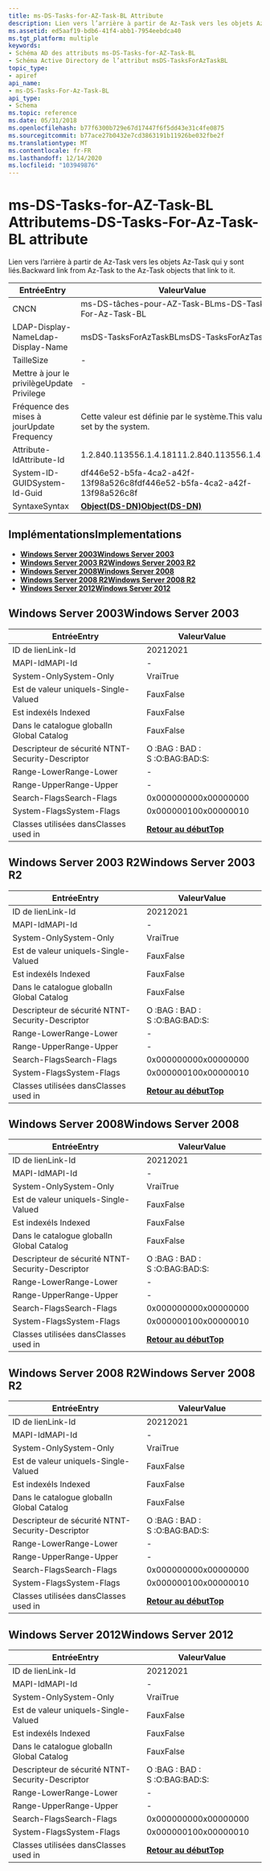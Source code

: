 ```yaml
---
title: ms-DS-Tasks-for-AZ-Task-BL Attribute
description: Lien vers l’arrière à partir de Az-Task vers les objets Az-Task qui y sont liés.
ms.assetid: ed5aaf19-bdb6-41f4-abb1-7954eebdca40
ms.tgt_platform: multiple
keywords:
- Schéma AD des attributs ms-DS-Tasks-for-AZ-Task-BL
- Schéma Active Directory de l’attribut msDS-TasksForAzTaskBL
topic_type:
- apiref
api_name:
- ms-DS-Tasks-For-Az-Task-BL
api_type:
- Schema
ms.topic: reference
ms.date: 05/31/2018
ms.openlocfilehash: b77f6300b729e67d17447f6f5dd43e31c4fe0875
ms.sourcegitcommit: b77ace27b0432e7cd3863191b11926be032fbe2f
ms.translationtype: MT
ms.contentlocale: fr-FR
ms.lasthandoff: 12/14/2020
ms.locfileid: "103949876"
---
```

# <a name="ms-ds-tasks-for-az-task-bl-attribute"></a><span data-ttu-id="19474-105">ms-DS-Tasks-for-AZ-Task-BL Attribute</span><span class="sxs-lookup"><span data-stu-id="19474-105">ms-DS-Tasks-For-Az-Task-BL attribute</span></span>

<span data-ttu-id="19474-106">Lien vers l’arrière à partir de Az-Task vers les objets Az-Task qui y sont liés.</span><span class="sxs-lookup"><span data-stu-id="19474-106">Backward link from Az-Task to the Az-Task objects that link to it.</span></span>



| <span data-ttu-id="19474-107">Entrée</span><span class="sxs-lookup"><span data-stu-id="19474-107">Entry</span></span> | <span data-ttu-id="19474-108">Valeur</span><span class="sxs-lookup"><span data-stu-id="19474-108">Value</span></span> |
|-------------------|-----------------------------------------|
| <span data-ttu-id="19474-109">CN</span><span class="sxs-lookup"><span data-stu-id="19474-109">CN</span></span>                | <span data-ttu-id="19474-110">ms-DS-tâches-pour-AZ-Task-BL</span><span class="sxs-lookup"><span data-stu-id="19474-110">ms-DS-Tasks-For-Az-Task-BL</span></span>              |
| <span data-ttu-id="19474-111">LDAP-Display-Name</span><span class="sxs-lookup"><span data-stu-id="19474-111">Ldap-Display-Name</span></span> | <span data-ttu-id="19474-112">msDS-TasksForAzTaskBL</span><span class="sxs-lookup"><span data-stu-id="19474-112">msDS-TasksForAzTaskBL</span></span>                   |
| <span data-ttu-id="19474-113">Taille</span><span class="sxs-lookup"><span data-stu-id="19474-113">Size</span></span>              | \-                                      |
| <span data-ttu-id="19474-114">Mettre à jour le privilège</span><span class="sxs-lookup"><span data-stu-id="19474-114">Update Privilege</span></span>  | \-                                      |
| <span data-ttu-id="19474-115">Fréquence des mises à jour</span><span class="sxs-lookup"><span data-stu-id="19474-115">Update Frequency</span></span>  | <span data-ttu-id="19474-116">Cette valeur est définie par le système.</span><span class="sxs-lookup"><span data-stu-id="19474-116">This value is set by the system.</span></span>        |
| <span data-ttu-id="19474-117">Attribute-Id</span><span class="sxs-lookup"><span data-stu-id="19474-117">Attribute-Id</span></span>      | <span data-ttu-id="19474-118">1.2.840.113556.1.4.1811</span><span class="sxs-lookup"><span data-stu-id="19474-118">1.2.840.113556.1.4.1811</span></span>                 |
| <span data-ttu-id="19474-119">System-ID-GUID</span><span class="sxs-lookup"><span data-stu-id="19474-119">System-Id-Guid</span></span>    | <span data-ttu-id="19474-120">df446e52-b5fa-4ca2-a42f-13f98a526c8f</span><span class="sxs-lookup"><span data-stu-id="19474-120">df446e52-b5fa-4ca2-a42f-13f98a526c8f</span></span>    |
| <span data-ttu-id="19474-121">Syntaxe</span><span class="sxs-lookup"><span data-stu-id="19474-121">Syntax</span></span>            | [<span data-ttu-id="19474-122">**Object(DS-DN)**</span><span class="sxs-lookup"><span data-stu-id="19474-122">**Object(DS-DN)**</span></span>](s-object-ds-dn.md) |



## <a name="implementations"></a><span data-ttu-id="19474-123">Implémentations</span><span class="sxs-lookup"><span data-stu-id="19474-123">Implementations</span></span>

-   [<span data-ttu-id="19474-124">**Windows Server 2003**</span><span class="sxs-lookup"><span data-stu-id="19474-124">**Windows Server 2003**</span></span>](#windows-server-2003)
-   [<span data-ttu-id="19474-125">**Windows Server 2003 R2**</span><span class="sxs-lookup"><span data-stu-id="19474-125">**Windows Server 2003 R2**</span></span>](#windows-server-2003-r2)
-   [<span data-ttu-id="19474-126">**Windows Server 2008**</span><span class="sxs-lookup"><span data-stu-id="19474-126">**Windows Server 2008**</span></span>](#windows-server-2008)
-   [<span data-ttu-id="19474-127">**Windows Server 2008 R2**</span><span class="sxs-lookup"><span data-stu-id="19474-127">**Windows Server 2008 R2**</span></span>](#windows-server-2008-r2)
-   [<span data-ttu-id="19474-128">**Windows Server 2012**</span><span class="sxs-lookup"><span data-stu-id="19474-128">**Windows Server 2012**</span></span>](#windows-server-2012)

## <a name="windows-server-2003"></a><span data-ttu-id="19474-129">Windows Server 2003</span><span class="sxs-lookup"><span data-stu-id="19474-129">Windows Server 2003</span></span>



| <span data-ttu-id="19474-130">Entrée</span><span class="sxs-lookup"><span data-stu-id="19474-130">Entry</span></span> | <span data-ttu-id="19474-131">Valeur</span><span class="sxs-lookup"><span data-stu-id="19474-131">Value</span></span> |
|------------------------|---------------------------------|
| <span data-ttu-id="19474-132">ID de lien</span><span class="sxs-lookup"><span data-stu-id="19474-132">Link-Id</span></span>                | <span data-ttu-id="19474-133">2021</span><span class="sxs-lookup"><span data-stu-id="19474-133">2021</span></span>                            |
| <span data-ttu-id="19474-134">MAPI-Id</span><span class="sxs-lookup"><span data-stu-id="19474-134">MAPI-Id</span></span>                | \-                              |
| <span data-ttu-id="19474-135">System-Only</span><span class="sxs-lookup"><span data-stu-id="19474-135">System-Only</span></span>            | <span data-ttu-id="19474-136">Vrai</span><span class="sxs-lookup"><span data-stu-id="19474-136">True</span></span>                            |
| <span data-ttu-id="19474-137">Est de valeur unique</span><span class="sxs-lookup"><span data-stu-id="19474-137">Is-Single-Valued</span></span>       | <span data-ttu-id="19474-138">Faux</span><span class="sxs-lookup"><span data-stu-id="19474-138">False</span></span>                           |
| <span data-ttu-id="19474-139">Est indexé</span><span class="sxs-lookup"><span data-stu-id="19474-139">Is Indexed</span></span>             | <span data-ttu-id="19474-140">Faux</span><span class="sxs-lookup"><span data-stu-id="19474-140">False</span></span>                           |
| <span data-ttu-id="19474-141">Dans le catalogue global</span><span class="sxs-lookup"><span data-stu-id="19474-141">In Global Catalog</span></span>      | <span data-ttu-id="19474-142">Faux</span><span class="sxs-lookup"><span data-stu-id="19474-142">False</span></span>                           |
| <span data-ttu-id="19474-143">Descripteur de sécurité NT</span><span class="sxs-lookup"><span data-stu-id="19474-143">NT-Security-Descriptor</span></span> | <span data-ttu-id="19474-144">O :BAG : BAD : S :</span><span class="sxs-lookup"><span data-stu-id="19474-144">O:BAG:BAD:S:</span></span>                    |
| <span data-ttu-id="19474-145">Range-Lower</span><span class="sxs-lookup"><span data-stu-id="19474-145">Range-Lower</span></span>            | \-                              |
| <span data-ttu-id="19474-146">Range-Upper</span><span class="sxs-lookup"><span data-stu-id="19474-146">Range-Upper</span></span>            | \-                              |
| <span data-ttu-id="19474-147">Search-Flags</span><span class="sxs-lookup"><span data-stu-id="19474-147">Search-Flags</span></span>           | <span data-ttu-id="19474-148">0x00000000</span><span class="sxs-lookup"><span data-stu-id="19474-148">0x00000000</span></span>                      |
| <span data-ttu-id="19474-149">System-Flags</span><span class="sxs-lookup"><span data-stu-id="19474-149">System-Flags</span></span>           | <span data-ttu-id="19474-150">0x00000010</span><span class="sxs-lookup"><span data-stu-id="19474-150">0x00000010</span></span>                      |
| <span data-ttu-id="19474-151">Classes utilisées dans</span><span class="sxs-lookup"><span data-stu-id="19474-151">Classes used in</span></span>        | [<span data-ttu-id="19474-152">**Retour au début**</span><span class="sxs-lookup"><span data-stu-id="19474-152">**Top**</span></span>](c-top.md)<br/> |



## <a name="windows-server-2003-r2"></a><span data-ttu-id="19474-153">Windows Server 2003 R2</span><span class="sxs-lookup"><span data-stu-id="19474-153">Windows Server 2003 R2</span></span>



| <span data-ttu-id="19474-154">Entrée</span><span class="sxs-lookup"><span data-stu-id="19474-154">Entry</span></span> | <span data-ttu-id="19474-155">Valeur</span><span class="sxs-lookup"><span data-stu-id="19474-155">Value</span></span> |
|------------------------|---------------------------------|
| <span data-ttu-id="19474-156">ID de lien</span><span class="sxs-lookup"><span data-stu-id="19474-156">Link-Id</span></span>                | <span data-ttu-id="19474-157">2021</span><span class="sxs-lookup"><span data-stu-id="19474-157">2021</span></span>                            |
| <span data-ttu-id="19474-158">MAPI-Id</span><span class="sxs-lookup"><span data-stu-id="19474-158">MAPI-Id</span></span>                | \-                              |
| <span data-ttu-id="19474-159">System-Only</span><span class="sxs-lookup"><span data-stu-id="19474-159">System-Only</span></span>            | <span data-ttu-id="19474-160">Vrai</span><span class="sxs-lookup"><span data-stu-id="19474-160">True</span></span>                            |
| <span data-ttu-id="19474-161">Est de valeur unique</span><span class="sxs-lookup"><span data-stu-id="19474-161">Is-Single-Valued</span></span>       | <span data-ttu-id="19474-162">Faux</span><span class="sxs-lookup"><span data-stu-id="19474-162">False</span></span>                           |
| <span data-ttu-id="19474-163">Est indexé</span><span class="sxs-lookup"><span data-stu-id="19474-163">Is Indexed</span></span>             | <span data-ttu-id="19474-164">Faux</span><span class="sxs-lookup"><span data-stu-id="19474-164">False</span></span>                           |
| <span data-ttu-id="19474-165">Dans le catalogue global</span><span class="sxs-lookup"><span data-stu-id="19474-165">In Global Catalog</span></span>      | <span data-ttu-id="19474-166">Faux</span><span class="sxs-lookup"><span data-stu-id="19474-166">False</span></span>                           |
| <span data-ttu-id="19474-167">Descripteur de sécurité NT</span><span class="sxs-lookup"><span data-stu-id="19474-167">NT-Security-Descriptor</span></span> | <span data-ttu-id="19474-168">O :BAG : BAD : S :</span><span class="sxs-lookup"><span data-stu-id="19474-168">O:BAG:BAD:S:</span></span>                    |
| <span data-ttu-id="19474-169">Range-Lower</span><span class="sxs-lookup"><span data-stu-id="19474-169">Range-Lower</span></span>            | \-                              |
| <span data-ttu-id="19474-170">Range-Upper</span><span class="sxs-lookup"><span data-stu-id="19474-170">Range-Upper</span></span>            | \-                              |
| <span data-ttu-id="19474-171">Search-Flags</span><span class="sxs-lookup"><span data-stu-id="19474-171">Search-Flags</span></span>           | <span data-ttu-id="19474-172">0x00000000</span><span class="sxs-lookup"><span data-stu-id="19474-172">0x00000000</span></span>                      |
| <span data-ttu-id="19474-173">System-Flags</span><span class="sxs-lookup"><span data-stu-id="19474-173">System-Flags</span></span>           | <span data-ttu-id="19474-174">0x00000010</span><span class="sxs-lookup"><span data-stu-id="19474-174">0x00000010</span></span>                      |
| <span data-ttu-id="19474-175">Classes utilisées dans</span><span class="sxs-lookup"><span data-stu-id="19474-175">Classes used in</span></span>        | [<span data-ttu-id="19474-176">**Retour au début**</span><span class="sxs-lookup"><span data-stu-id="19474-176">**Top**</span></span>](c-top.md)<br/> |



## <a name="windows-server-2008"></a><span data-ttu-id="19474-177">Windows Server 2008</span><span class="sxs-lookup"><span data-stu-id="19474-177">Windows Server 2008</span></span>



| <span data-ttu-id="19474-178">Entrée</span><span class="sxs-lookup"><span data-stu-id="19474-178">Entry</span></span> | <span data-ttu-id="19474-179">Valeur</span><span class="sxs-lookup"><span data-stu-id="19474-179">Value</span></span> |
|------------------------|---------------------------------|
| <span data-ttu-id="19474-180">ID de lien</span><span class="sxs-lookup"><span data-stu-id="19474-180">Link-Id</span></span>                | <span data-ttu-id="19474-181">2021</span><span class="sxs-lookup"><span data-stu-id="19474-181">2021</span></span>                            |
| <span data-ttu-id="19474-182">MAPI-Id</span><span class="sxs-lookup"><span data-stu-id="19474-182">MAPI-Id</span></span>                | \-                              |
| <span data-ttu-id="19474-183">System-Only</span><span class="sxs-lookup"><span data-stu-id="19474-183">System-Only</span></span>            | <span data-ttu-id="19474-184">Vrai</span><span class="sxs-lookup"><span data-stu-id="19474-184">True</span></span>                            |
| <span data-ttu-id="19474-185">Est de valeur unique</span><span class="sxs-lookup"><span data-stu-id="19474-185">Is-Single-Valued</span></span>       | <span data-ttu-id="19474-186">Faux</span><span class="sxs-lookup"><span data-stu-id="19474-186">False</span></span>                           |
| <span data-ttu-id="19474-187">Est indexé</span><span class="sxs-lookup"><span data-stu-id="19474-187">Is Indexed</span></span>             | <span data-ttu-id="19474-188">Faux</span><span class="sxs-lookup"><span data-stu-id="19474-188">False</span></span>                           |
| <span data-ttu-id="19474-189">Dans le catalogue global</span><span class="sxs-lookup"><span data-stu-id="19474-189">In Global Catalog</span></span>      | <span data-ttu-id="19474-190">Faux</span><span class="sxs-lookup"><span data-stu-id="19474-190">False</span></span>                           |
| <span data-ttu-id="19474-191">Descripteur de sécurité NT</span><span class="sxs-lookup"><span data-stu-id="19474-191">NT-Security-Descriptor</span></span> | <span data-ttu-id="19474-192">O :BAG : BAD : S :</span><span class="sxs-lookup"><span data-stu-id="19474-192">O:BAG:BAD:S:</span></span>                    |
| <span data-ttu-id="19474-193">Range-Lower</span><span class="sxs-lookup"><span data-stu-id="19474-193">Range-Lower</span></span>            | \-                              |
| <span data-ttu-id="19474-194">Range-Upper</span><span class="sxs-lookup"><span data-stu-id="19474-194">Range-Upper</span></span>            | \-                              |
| <span data-ttu-id="19474-195">Search-Flags</span><span class="sxs-lookup"><span data-stu-id="19474-195">Search-Flags</span></span>           | <span data-ttu-id="19474-196">0x00000000</span><span class="sxs-lookup"><span data-stu-id="19474-196">0x00000000</span></span>                      |
| <span data-ttu-id="19474-197">System-Flags</span><span class="sxs-lookup"><span data-stu-id="19474-197">System-Flags</span></span>           | <span data-ttu-id="19474-198">0x00000010</span><span class="sxs-lookup"><span data-stu-id="19474-198">0x00000010</span></span>                      |
| <span data-ttu-id="19474-199">Classes utilisées dans</span><span class="sxs-lookup"><span data-stu-id="19474-199">Classes used in</span></span>        | [<span data-ttu-id="19474-200">**Retour au début**</span><span class="sxs-lookup"><span data-stu-id="19474-200">**Top**</span></span>](c-top.md)<br/> |



## <a name="windows-server-2008-r2"></a><span data-ttu-id="19474-201">Windows Server 2008 R2</span><span class="sxs-lookup"><span data-stu-id="19474-201">Windows Server 2008 R2</span></span>



| <span data-ttu-id="19474-202">Entrée</span><span class="sxs-lookup"><span data-stu-id="19474-202">Entry</span></span> | <span data-ttu-id="19474-203">Valeur</span><span class="sxs-lookup"><span data-stu-id="19474-203">Value</span></span> |
|------------------------|---------------------------------|
| <span data-ttu-id="19474-204">ID de lien</span><span class="sxs-lookup"><span data-stu-id="19474-204">Link-Id</span></span>                | <span data-ttu-id="19474-205">2021</span><span class="sxs-lookup"><span data-stu-id="19474-205">2021</span></span>                            |
| <span data-ttu-id="19474-206">MAPI-Id</span><span class="sxs-lookup"><span data-stu-id="19474-206">MAPI-Id</span></span>                | \-                              |
| <span data-ttu-id="19474-207">System-Only</span><span class="sxs-lookup"><span data-stu-id="19474-207">System-Only</span></span>            | <span data-ttu-id="19474-208">Vrai</span><span class="sxs-lookup"><span data-stu-id="19474-208">True</span></span>                            |
| <span data-ttu-id="19474-209">Est de valeur unique</span><span class="sxs-lookup"><span data-stu-id="19474-209">Is-Single-Valued</span></span>       | <span data-ttu-id="19474-210">Faux</span><span class="sxs-lookup"><span data-stu-id="19474-210">False</span></span>                           |
| <span data-ttu-id="19474-211">Est indexé</span><span class="sxs-lookup"><span data-stu-id="19474-211">Is Indexed</span></span>             | <span data-ttu-id="19474-212">Faux</span><span class="sxs-lookup"><span data-stu-id="19474-212">False</span></span>                           |
| <span data-ttu-id="19474-213">Dans le catalogue global</span><span class="sxs-lookup"><span data-stu-id="19474-213">In Global Catalog</span></span>      | <span data-ttu-id="19474-214">Faux</span><span class="sxs-lookup"><span data-stu-id="19474-214">False</span></span>                           |
| <span data-ttu-id="19474-215">Descripteur de sécurité NT</span><span class="sxs-lookup"><span data-stu-id="19474-215">NT-Security-Descriptor</span></span> | <span data-ttu-id="19474-216">O :BAG : BAD : S :</span><span class="sxs-lookup"><span data-stu-id="19474-216">O:BAG:BAD:S:</span></span>                    |
| <span data-ttu-id="19474-217">Range-Lower</span><span class="sxs-lookup"><span data-stu-id="19474-217">Range-Lower</span></span>            | \-                              |
| <span data-ttu-id="19474-218">Range-Upper</span><span class="sxs-lookup"><span data-stu-id="19474-218">Range-Upper</span></span>            | \-                              |
| <span data-ttu-id="19474-219">Search-Flags</span><span class="sxs-lookup"><span data-stu-id="19474-219">Search-Flags</span></span>           | <span data-ttu-id="19474-220">0x00000000</span><span class="sxs-lookup"><span data-stu-id="19474-220">0x00000000</span></span>                      |
| <span data-ttu-id="19474-221">System-Flags</span><span class="sxs-lookup"><span data-stu-id="19474-221">System-Flags</span></span>           | <span data-ttu-id="19474-222">0x00000010</span><span class="sxs-lookup"><span data-stu-id="19474-222">0x00000010</span></span>                      |
| <span data-ttu-id="19474-223">Classes utilisées dans</span><span class="sxs-lookup"><span data-stu-id="19474-223">Classes used in</span></span>        | [<span data-ttu-id="19474-224">**Retour au début**</span><span class="sxs-lookup"><span data-stu-id="19474-224">**Top**</span></span>](c-top.md)<br/> |



## <a name="windows-server-2012"></a><span data-ttu-id="19474-225">Windows Server 2012</span><span class="sxs-lookup"><span data-stu-id="19474-225">Windows Server 2012</span></span>



| <span data-ttu-id="19474-226">Entrée</span><span class="sxs-lookup"><span data-stu-id="19474-226">Entry</span></span> | <span data-ttu-id="19474-227">Valeur</span><span class="sxs-lookup"><span data-stu-id="19474-227">Value</span></span> |
|------------------------|---------------------------------|
| <span data-ttu-id="19474-228">ID de lien</span><span class="sxs-lookup"><span data-stu-id="19474-228">Link-Id</span></span>                | <span data-ttu-id="19474-229">2021</span><span class="sxs-lookup"><span data-stu-id="19474-229">2021</span></span>                            |
| <span data-ttu-id="19474-230">MAPI-Id</span><span class="sxs-lookup"><span data-stu-id="19474-230">MAPI-Id</span></span>                | \-                              |
| <span data-ttu-id="19474-231">System-Only</span><span class="sxs-lookup"><span data-stu-id="19474-231">System-Only</span></span>            | <span data-ttu-id="19474-232">Vrai</span><span class="sxs-lookup"><span data-stu-id="19474-232">True</span></span>                            |
| <span data-ttu-id="19474-233">Est de valeur unique</span><span class="sxs-lookup"><span data-stu-id="19474-233">Is-Single-Valued</span></span>       | <span data-ttu-id="19474-234">Faux</span><span class="sxs-lookup"><span data-stu-id="19474-234">False</span></span>                           |
| <span data-ttu-id="19474-235">Est indexé</span><span class="sxs-lookup"><span data-stu-id="19474-235">Is Indexed</span></span>             | <span data-ttu-id="19474-236">Faux</span><span class="sxs-lookup"><span data-stu-id="19474-236">False</span></span>                           |
| <span data-ttu-id="19474-237">Dans le catalogue global</span><span class="sxs-lookup"><span data-stu-id="19474-237">In Global Catalog</span></span>      | <span data-ttu-id="19474-238">Faux</span><span class="sxs-lookup"><span data-stu-id="19474-238">False</span></span>                           |
| <span data-ttu-id="19474-239">Descripteur de sécurité NT</span><span class="sxs-lookup"><span data-stu-id="19474-239">NT-Security-Descriptor</span></span> | <span data-ttu-id="19474-240">O :BAG : BAD : S :</span><span class="sxs-lookup"><span data-stu-id="19474-240">O:BAG:BAD:S:</span></span>                    |
| <span data-ttu-id="19474-241">Range-Lower</span><span class="sxs-lookup"><span data-stu-id="19474-241">Range-Lower</span></span>            | \-                              |
| <span data-ttu-id="19474-242">Range-Upper</span><span class="sxs-lookup"><span data-stu-id="19474-242">Range-Upper</span></span>            | \-                              |
| <span data-ttu-id="19474-243">Search-Flags</span><span class="sxs-lookup"><span data-stu-id="19474-243">Search-Flags</span></span>           | <span data-ttu-id="19474-244">0x00000000</span><span class="sxs-lookup"><span data-stu-id="19474-244">0x00000000</span></span>                      |
| <span data-ttu-id="19474-245">System-Flags</span><span class="sxs-lookup"><span data-stu-id="19474-245">System-Flags</span></span>           | <span data-ttu-id="19474-246">0x00000010</span><span class="sxs-lookup"><span data-stu-id="19474-246">0x00000010</span></span>                      |
| <span data-ttu-id="19474-247">Classes utilisées dans</span><span class="sxs-lookup"><span data-stu-id="19474-247">Classes used in</span></span>        | [<span data-ttu-id="19474-248">**Retour au début**</span><span class="sxs-lookup"><span data-stu-id="19474-248">**Top**</span></span>](c-top.md)<br/> |



 

 





